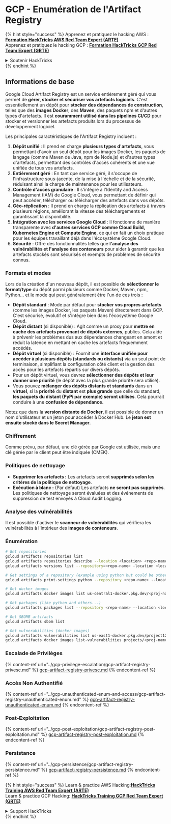 # GCP - Enumération de l'Artifact Registry

{% hint style="success" %}
Apprenez et pratiquez le hacking AWS :<img src="../../../.gitbook/assets/image (1).png" alt="" data-size="line">[**Formation HackTricks AWS Red Team Expert (ARTE)**](https://training.hacktricks.xyz/courses/arte)<img src="../../../.gitbook/assets/image (1).png" alt="" data-size="line">\
Apprenez et pratiquez le hacking GCP : <img src="../../../.gitbook/assets/image (2).png" alt="" data-size="line">[**Formation HackTricks GCP Red Team Expert (GRTE)**<img src="../../../.gitbook/assets/image (2).png" alt="" data-size="line">](https://training.hacktricks.xyz/courses/grte)

<details>

<summary>Soutenir HackTricks</summary>

* Consultez les [**plans d'abonnement**](https://github.com/sponsors/carlospolop) !
* **Rejoignez le** 💬 [**groupe Discord**](https://discord.gg/hRep4RUj7f) ou le [**groupe telegram**](https://t.me/peass) ou **suivez-nous sur** **Twitter** 🐦 [**@hacktricks\_live**](https://twitter.com/hacktricks\_live)**.**
* **Partagez des astuces de hacking en soumettant des PRs aux** [**HackTricks**](https://github.com/carlospolop/hacktricks) et [**HackTricks Cloud**](https://github.com/carlospolop/hacktricks-cloud) dépôts GitHub.

</details>
{% endhint %}

## Informations de base

Google Cloud Artifact Registry est un service entièrement géré qui vous permet de **gérer, stocker et sécuriser vos artefacts logiciels**. C'est essentiellement un dépôt pour **stocker des dépendances de construction**, telles que des **images Docker**, des **Maven**, des paquets npm et d'autres types d'artefacts. Il est **couramment utilisé dans les pipelines CI/CD** pour stocker et versionner les artefacts produits lors du processus de développement logiciel.

Les principales caractéristiques de l'Artifact Registry incluent :

1. **Dépôt unifié** : Il prend en charge **plusieurs types d'artefacts**, vous permettant d'avoir un seul dépôt pour les images Docker, les paquets de langage (comme Maven de Java, npm de Node.js) et d'autres types d'artefacts, permettant des contrôles d'accès cohérents et une vue unifiée de tous vos artefacts.
2. **Entièrement géré** : En tant que service géré, il s'occupe de l'infrastructure sous-jacente, de la mise à l'échelle et de la sécurité, réduisant ainsi la charge de maintenance pour les utilisateurs.
3. **Contrôle d'accès granulaire** : Il s'intègre à l'Identity and Access Management (IAM) de Google Cloud, vous permettant de définir qui peut accéder, télécharger ou télécharger des artefacts dans vos dépôts.
4. **Géo-réplication** : Il prend en charge la réplication des artefacts à travers plusieurs régions, améliorant la vitesse des téléchargements et garantissant la disponibilité.
5. **Intégration avec les services Google Cloud** : Il fonctionne de manière transparente avec **d'autres services GCP comme Cloud Build, Kubernetes Engine et Compute Engine**, ce qui en fait un choix pratique pour les équipes travaillant déjà dans l'écosystème Google Cloud.
6. **Sécurité** : Offre des fonctionnalités telles que **l'analyse des vulnérabilités et l'analyse des conteneurs** pour aider à garantir que les artefacts stockés sont sécurisés et exempts de problèmes de sécurité connus.

### Formats et modes

Lors de la création d'un nouveau dépôt, il est possible de **sélectionner le format/type** du dépôt parmi plusieurs comme Docker, Maven, npm, Python... et le mode qui peut généralement être l'un de ces trois :

* **Dépôt standard** : Mode par défaut pour **stocker vos propres artefacts** (comme les images Docker, les paquets Maven) directement dans GCP. C'est sécurisé, évolutif et s'intègre bien dans l'écosystème Google Cloud.
* **Dépôt distant** (si disponible) : Agit comme un proxy pour **mettre en cache des artefacts provenant de dépôts externes**, publics. Cela aide à prévenir les problèmes dus aux dépendances changeant en amont et réduit la latence en mettant en cache les artefacts fréquemment accédés.
* **Dépôt virtuel** (si disponible) : Fournit une **interface unifiée pour accéder à plusieurs dépôts (standards ou distants)** via un seul point de terminaison, simplifiant la configuration côté client et la gestion des accès pour les artefacts répartis sur divers dépôts.
* Pour un dépôt virtuel, vous devrez **sélectionner des dépôts et leur donner une priorité** (le dépôt avec la plus grande priorité sera utilisé).
* Vous pouvez **mélanger des dépôts distants et standards** dans un **virtuel**, si la **priorité** du **distant** est **plus grande** que celle du standard, **les paquets du distant (PyPi par exemple) seront utilisés**. Cela pourrait conduire à une **confusion de dépendance.**

Notez que dans la **version distante de Docker**, il est possible de donner un nom d'utilisateur et un jeton pour accéder à Docker Hub. Le **jeton est ensuite stocké dans le Secret Manager**.

### Chiffrement

Comme prévu, par défaut, une clé gérée par Google est utilisée, mais une clé gérée par le client peut être indiquée (CMEK).

### Politiques de nettoyage

* **Supprimer les artefacts :** Les artefacts seront **supprimés selon les critères de la politique de nettoyage**.
* **Exécution à blanc :** (Par défaut) Les artefacts **ne seront pas supprimés**. Les politiques de nettoyage seront évaluées et des événements de suppression de test envoyés à Cloud Audit Logging.

### Analyse des vulnérabilités

Il est possible d'activer le **scanneur de vulnérabilités** qui vérifiera les vulnérabilités à l'intérieur des **images de conteneurs**.

### Énumération
```bash
# Get repositories
gcloud artifacts repositories list
gcloud artifacts repositories describe --location <location> <repo-name>
gcloud artifacts versions list --repository=<repo-name> -location <location> --package <package-name>

# Get settings of a repository (example using python but could be other)
gcloud artifacts print-settings python --repository <repo-name> --location <location>

# Get docker images
gcloud artifacts docker images list us-central1-docker.pkg.dev/<proj-name>/<repo-name>

# Get packages (like python and others...)
gcloud artifacts packages list --repository <repo-name> --location <location>

# Get SBOMB artifacts
gcloud artifacts sbom list

# Get vulnerabilities (docker images)
gcloud artifacts vulnerabilities list us-east1-docker.pkg.dev/project123/repository123/someimage@sha256:49765698074d6d7baa82f
gcloud artifacts docker images list-vulnerabilities projects/<proj-name>/locations/<location>/scans/<scan-uuid>
```
### Escalade de Privilèges

{% content-ref url="../gcp-privilege-escalation/gcp-artifact-registry-privesc.md" %}
[gcp-artifact-registry-privesc.md](../gcp-privilege-escalation/gcp-artifact-registry-privesc.md)
{% endcontent-ref %}

### Accès Non Authentifié

{% content-ref url="../gcp-unauthenticated-enum-and-access/gcp-artifact-registry-unauthenticated-enum.md" %}
[gcp-artifact-registry-unauthenticated-enum.md](../gcp-unauthenticated-enum-and-access/gcp-artifact-registry-unauthenticated-enum.md)
{% endcontent-ref %}

### Post-Exploitation

{% content-ref url="../gcp-post-exploitation/gcp-artifact-registry-post-exploitation.md" %}
[gcp-artifact-registry-post-exploitation.md](../gcp-post-exploitation/gcp-artifact-registry-post-exploitation.md)
{% endcontent-ref %}

### Persistance

{% content-ref url="../gcp-persistence/gcp-artifact-registry-persistence.md" %}
[gcp-artifact-registry-persistence.md](../gcp-persistence/gcp-artifact-registry-persistence.md)
{% endcontent-ref %}

{% hint style="success" %}
Learn & practice AWS Hacking:<img src="../../../.gitbook/assets/image (1).png" alt="" data-size="line">[**HackTricks Training AWS Red Team Expert (ARTE)**](https://training.hacktricks.xyz/courses/arte)<img src="../../../.gitbook/assets/image (1).png" alt="" data-size="line">\
Learn & practice GCP Hacking: <img src="../../../.gitbook/assets/image (2).png" alt="" data-size="line">[**HackTricks Training GCP Red Team Expert (GRTE)**<img src="../../../.gitbook/assets/image (2).png" alt="" data-size="line">](https://training.hacktricks.xyz/courses/grte)

<details>

<summary>Support HackTricks</summary>

* Check the [**subscription plans**](https://github.com/sponsors/carlospolop)!
* **Join the** 💬 [**Discord group**](https://discord.gg/hRep4RUj7f) or the [**telegram group**](https://t.me/peass) or **follow** us on **Twitter** 🐦 [**@hacktricks\_live**](https://twitter.com/hacktricks\_live)**.**
* **Share hacking tricks by submitting PRs to the** [**HackTricks**](https://github.com/carlospolop/hacktricks) and [**HackTricks Cloud**](https://github.com/carlospolop/hacktricks-cloud) github repos.

</details>
{% endhint %}
